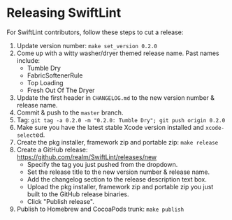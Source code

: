 # Releasing SwiftLint

For SwiftLint contributors, follow these steps to cut a release:

1. Update version number: `make set_version 0.2.0`
2. Come up with a witty washer/dryer themed release name. Past names include:
    * Tumble Dry
    * FabricSoftenerRule
    * Top Loading
    * Fresh Out Of The Dryer
3. Update the first header in `CHANGELOG.md` to the new version number & release
   name.
4. Commit & push to the `master` branch.
5. Tag: `git tag -a 0.2.0 -m "0.2.0: Tumble Dry"; git push origin 0.2.0`
6. Make sure you have the latest stable Xcode version installed and
  `xcode-select`ed.
7. Create the pkg installer, framework zip and portable zip: `make release`
8. Create a GitHub release: https://github.com/realm/SwiftLint/releases/new
    * Specify the tag you just pushed from the dropdown.
    * Set the release title to the new version number & release name.
    * Add the changelog section to the release description text box.
    * Upload the pkg installer, framework zip and portable zip you just built to
      the GitHub release binaries.
    * Click "Publish release".
9. Publish to Homebrew and CocoaPods trunk: `make publish`
